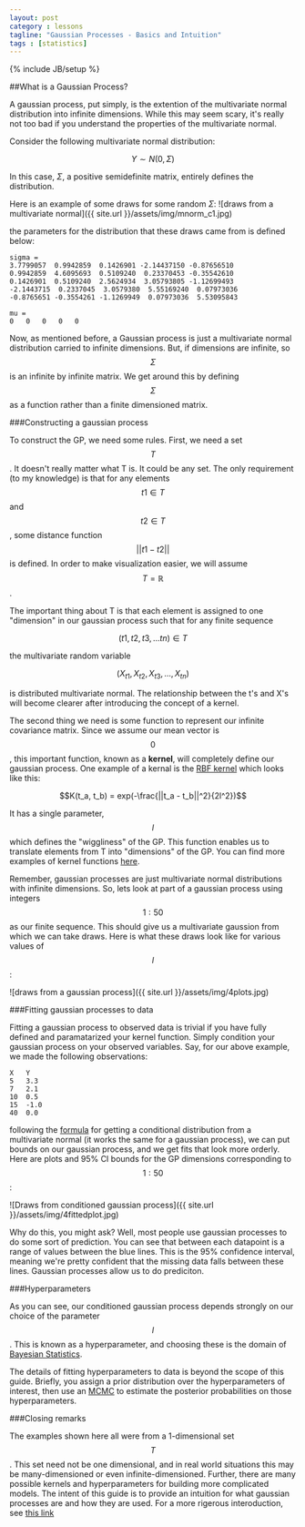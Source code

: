 ```yaml
---
layout: post
category : lessons
tagline: "Gaussian Processes - Basics and Intuition" 
tags : [statistics]
---
```

{% include JB/setup %}

##What is a Gaussian Process?


A gaussian process, put simply, is the extention of the multivariate normal
distribution into infinite dimensions. While this may seem scary, it's really
not too bad if you understand the properties of the multivariate normal.

Consider the following multivariate normal distribution:

$$Y \sim N(0,\Sigma)$$

In this case, $\Sigma$, a positive semidefinite matrix, entirely defines the distribution. 

Here is an example of some draws for some random $\Sigma$:
![draws from a multivariate normal]({{ site.url }}/assets/img/mnorm_c1.jpg)

the parameters for the distribution that these draws came from is defined below:

    sigma = 
    3.7799057  0.9942859  0.1426901 -2.14437150 -0.87656510
    0.9942859  4.6095693  0.5109240  0.23370453 -0.35542610
    0.1426901  0.5109240  2.5624934  3.05793805 -1.12699493
    -2.1443715  0.2337045  3.0579380  5.55169240  0.07973036
    -0.8765651 -0.3554261 -1.1269949  0.07973036  5.53095843

    mu = 
    0	0	0	0	0

Now, as mentioned before, a Gaussian process is just a multivariate normal distribution carried to infinite dimensions. But, if dimensions are infinite, so $$\Sigma$$ is an infinite by infinite matrix. We get around this by defining $$\Sigma$$ as a function rather than a finite dimensioned matrix.  

###Constructing a gaussian process

To construct the GP, we need some rules. First, we need a set $$T$$. It doesn't
really matter what T is. It could be any set. The only requirement (to my knowledge) is that for any elements $$t1 \in T$$ and $$t2 \in T$$, some distance function $$||t1-t2||$$ is defined. In order to make visualization easier, we will assume $$T = \mathbb{R}$$. 

The important thing about T is that each element is assigned to one "dimension" in our gaussian process such that for any finite sequence 

$$(t1,t2,t3,...tn) \in T$$

the multivariate random variable 

$$(X_{t1}, X_{t2}, X_{t3}, ..., X_{tn})$$ 

is distributed multivariate normal. The relationship between the t's and X's will become clearer after introducing the concept of a kernel.

The second thing we need is some function to represent our infinite covariance matrix. Since we assume our mean vector is $$0$$, this important function, known as a __kernel__, will completely define our gaussian process. One example of a kernal is the 
[RBF kernel](http://en.wikipedia.org/wiki/Radial_basis_function_kernel)
which looks like this:

$$K(t_a, t_b) = exp(-\frac{||t_a - t_b||^2}{2l^2})$$

It has a single parameter, $$l$$ which defines the "wiggliness" of the GP. This function enables us to translate elements from T into "dimensions" of the GP. You can find more examples of kernel functions [here](http://mlg.eng.cam.ac.uk/duvenaud/cookbook/index.html).

Remember, gaussian processes are just multivariate normal distributions with infinite dimensions. So, lets look at part of a gaussian process using integers $$1:50$$ as our finite sequence. This should give us a multivariate gaussion from which we can take draws. Here is what these draws look like for various values of $$l$$:


![draws from a gaussian process]({{ site.url }}/assets/img/4plots.jpg)

###Fitting gaussian processes to data

Fitting a gaussian process to observed data is trivial if you have fully defined and paramatarized your kernel function. Simply condition your gaussian process on your observed variables. Say, for our above example, we made the following observations:

    X  	Y
    5	3.3
    7	2.1
    10	0.5
    15	-1.0
    40	0.0

following the [formula](http://en.wikipedia.org/wiki/Multivariate_normal_distribution#Conditional_distributions) for getting a conditional distribution from a multivariate normal (it works the same for a gaussian process), we can put bounds on our gaussian process, and we get fits that look more orderly. Here are plots and 95% CI bounds for the GP dimensions corresponding to $$1:50$$:

![Draws from conditioned gaussian process]({{ site.url }}/assets/img/4fittedplot.jpg)

Why do this, you might ask? Well, most people use gaussian processes to do some sort of prediction. You can see that between each datapoint is a range of values between the blue lines. This is the 95% confidence interval, meaning we're pretty confident that the missing data falls between these lines. Gaussian processes allow us to do prediciton.

###Hyperparameters

As you can see, our conditioned gaussian process depends strongly on our choice of the parameter $$l$$. This is known as a hyperparameter, and choosing these is the domain of [Bayesian Statistics](http://en.wikipedia.org/wiki/Bayesian_statistics). 

The details of fitting hyperparameters to data is beyond the scope of this guide. Briefly, you assign a prior distribution over the hyperparameters of interest, then use an [MCMC](http://en.wikipedia.org/wiki/Markov_chain_Monte_Carlo) to estimate the posterior probabilities on those hyperparameters.

###Closing remarks

The examples shown here all were from a 1-dimensional set $$T$$. This set need not be one dimensional, and in real world situations this may be many-dimensioned or even infinite-dimensioned. Further, there are many possible kernels and hyperparameters for building more complicated models. The intent of this guide is to provide an intuition for what gaussian processes are and how they are used. For a more rigerous interoduction, see [this link](http://www.cs.toronto.edu/~hinton/csc2515/notes/gp_slides_fall08.pdf) 
